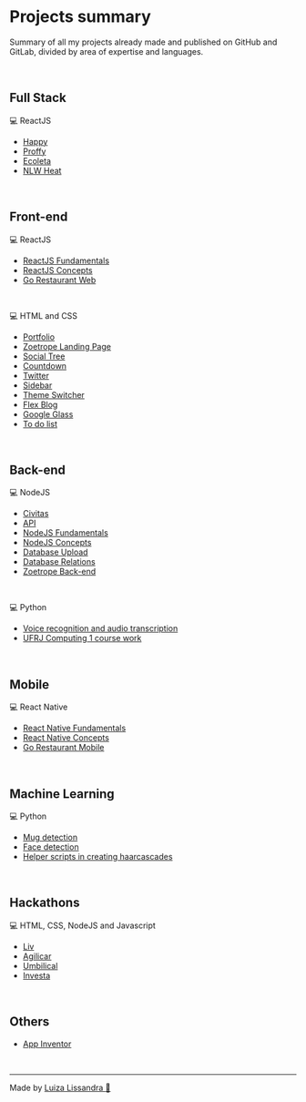# Projects summary

Summary of all my projects already made and published on GitHub and GitLab, divided by area of expertise and languages.

<br/>

## Full Stack

:computer: ReactJS

- <a href="https://github.com/LissandraRodrigues/happy_aplicacao"> Happy </a>
- <a href="https://github.com/LissandraRodrigues/proffy_aplicacao"> Proffy </a>
- <a href="https://github.com/LissandraRodrigues/aplicacao_web_ecoleta"> Ecoleta </a>
- <a href="https://github.com/LissandraRodrigues/NLW_Heat"> NLW Heat </a>

<br/>

## Front-end

:computer: ReactJS

- <a href="https://github.com/LissandraRodrigues/fundamentos-reactjs"> ReactJS Fundamentals </a>
- <a href="https://github.com/LissandraRodrigues/conceitos-reactjs"> ReactJS Concepts </a>
- <a href="https://github.com/LissandraRodrigues/go-restaurant-web"> Go Restaurant Web </a>

<br/>

:computer: HTML and CSS 

- <a href="https://github.com/LissandraRodrigues/portfolio"> Portfolio </a>
- <a href="https://gitlab.com/luizalissandrarosa/zoetrope-landingpage"> Zoetrope Landing Page </a>
- <a href="https://github.com/LissandraRodrigues/social-tree"> Social Tree </a>
- <a href="https://github.com/LissandraRodrigues/countdown"> Countdown </a>
- <a href="https://github.com/LissandraRodrigues/twitter-front-end"> Twitter </a>
- <a href="https://github.com/LissandraRodrigues/sidebar"> Sidebar </a>
- <a href="https://github.com/LissandraRodrigues/theme-switcher"> Theme Switcher </a>
- <a href="https://github.com/LissandraRodrigues/flex-blog"> Flex Blog </a>
- <a href="https://github.com/LissandraRodrigues/google-glass"> Google Glass </a>
- <a href="https://gitlab.com/luizalissandrarosa/to-do-list"> To do list </a>

<br/>

## Back-end

:computer: NodeJS

- <a href="https://gitlab.com/jpduarte/civitas-squad-vapt-vupt"> Civitas </a>
- <a href="https://github.com/LissandraRodrigues/API"> API </a>
- <a href="https://github.com/LissandraRodrigues/fundamentos-nodejs"> NodeJS Fundamentals </a>
- <a href="https://github.com/LissandraRodrigues/conceitos-nodejs"> NodeJS Concepts </a>
- <a href="https://github.com/LissandraRodrigues/database-upload"> Database Upload </a>
- <a href="https://github.com/LissandraRodrigues/database-relations"> Database Relations </a>
- <a href="https://gitlab.com/luizalissandrarosa/node_project"> Zoetrope Back-end </a>

<br/>

:computer: Python

- <a href="https://github.com/LissandraRodrigues/youtube_python"> Voice recognition and audio transcription </a>
- <a href="https://github.com/LissandraRodrigues/computacao_1"> UFRJ Computing 1 course work </a>

<br/>

## Mobile

:computer: React Native

- <a href="https://github.com/LissandraRodrigues/fundamentos-react-native"> React Native Fundamentals </a>
- <a href="https://github.com/LissandraRodrigues/conceitos-react-native"> React Native Concepts </a>
- <a href="https://github.com/LissandraRodrigues/go-restaurant-mobile"> Go Restaurant Mobile </a>

<br/>

## Machine Learning

:computer: Python

- <a href="https://github.com/LissandraRodrigues/deteccao_canecas_opencv"> Mug detection </a>
- <a href="https://github.com/LissandraRodrigues/deteccao_faces_opencv"> Face detection </a>
- <a href="https://github.com/LissandraRodrigues/cascade_opencv"> Helper scripts in creating haarcascades </a>

<br/>

## Hackathons

:computer: HTML, CSS, NodeJS and Javascript

- <a href="https://github.com/LissandraRodrigues/projeto_liv_mega_hack"> Liv </a>
- <a href="https://github.com/LissandraRodrigues/time_70_agilicar"> Agilicar </a>
- <a href="https://github.com/LissandraRodrigues/umbilical"> Umbilical </a>
- <a href="https://github.com/LissandraRodrigues/investa-hackathon-getnet"> Investa </a>

<br/>

## Others

- <a href="https://github.com/LissandraRodrigues/app-inventor"> App Inventor </a>

<br/>
<hr/>

Made by <a href="https://www.linkedin.com/in/luiza-lissandra/" target="_blank"> Luiza Lissandra :rocket: </a>
